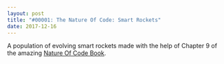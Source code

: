 ```yaml
---
layout: post
title: "#00001: The Nature Of Code: Smart Rockets"
date: 2017-12-16
---
```


<canvas data-processing-sources="/projects/TheNatureOfCode/canvases/00001.pde"></canvas>
A population of evolving smart rockets made with the help of Chapter 9 of the amazing <a href="http://natureofcode.com/book/chapter-9-the-evolution-of-code/">Nature Of Code Book</a>.
